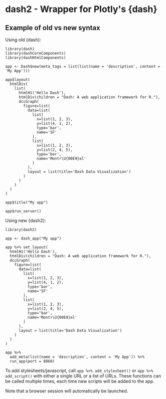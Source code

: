 # dash2 - Wrapper for Plotly's {dash}

## Example of old vs new syntax

Using old {dash}:

```
library(dash)
library(dashCoreComponents)
library(dashHtmlComponents)

app <- Dash$new(meta_tags = list(list(name = 'description', content = 'My App')))

app$layout(
  htmlDiv(
    list(
      htmlH1('Hello Dash'),
      htmlDiv(children = "Dash: A web application framework for R."),
      dccGraph(
        figure=list(
          data=list(
            list(
              x=list(1, 2, 3),
              y=list(4, 1, 2),
              type='bar',
              name='SF'
            ),
            list(
              x=list(1, 2, 3),
              y=list(2, 4, 5),
              type='bar',
              name='Montr\U{00E9}al'
            )
          ),
          layout = list(title='Dash Data Visualization')
        )
      )
    )
  )
)

app$title("My app")

app$run_server()
```

Using new {dash2}:

```
library(dash2)

app <- dash_app("My app")

app %>% set_layout(
  htmlH1('Hello Dash'),
  htmlDiv(children = "Dash: A web application framework for R."),
  dccGraph(
    figure=list(
      data=list(
        list(
          x=list(1, 2, 3),
          y=list(4, 1, 2),
          type='bar',
          name='SF'
        ),
        list(
          x=list(1, 2, 3),
          y=list(2, 4, 5),
          type='bar',
          name='Montr\U{00E9}al'
        )
      ),
      layout = list(title='Dash Data Visualization')
    )
  )
)

app %>%
  add_meta(list(name = 'description', content = 'My App')) %>%
  run_app(port = 8060)
```

To add stylesheets/javascript, call `app %>% add_stylesheet()` or `app %>% add_script()` with either a single URL or a list of URLs. These functions can be called multiple times, each time new scripts will be added to the app.

Note that a browser session will automatically be launched.
